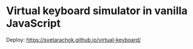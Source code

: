 # Virtual keyboard simulator in vanilla JavaScript

Deploy: https://svetarachok.github.io/virtual-keyboard/

